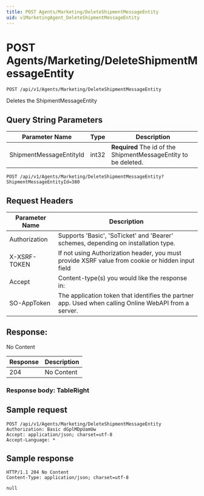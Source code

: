 ```yaml
---
title: POST Agents/Marketing/DeleteShipmentMessageEntity
uid: v1MarketingAgent_DeleteShipmentMessageEntity
---
```


# POST Agents/Marketing/DeleteShipmentMessageEntity

```http
POST /api/v1/Agents/Marketing/DeleteShipmentMessageEntity
```

Deletes the ShipmentMessageEntity







## Query String Parameters

| Parameter Name | Type |  Description |
|----------------|------|--------------|
| ShipmentMessageEntityId | int32 | **Required** The id of the ShipmentMessageEntity to be deleted. |

```http
POST /api/v1/Agents/Marketing/DeleteShipmentMessageEntity?ShipmentMessageEntityId=380
```


## Request Headers

| Parameter Name | Description |
|----------------|-------------|
| Authorization  | Supports 'Basic', 'SoTicket' and 'Bearer' schemes, depending on installation type. |
| X-XSRF-TOKEN   | If not using Authorization header, you must provide XSRF value from cookie or hidden input field |
| Accept         | Content-type(s) you would like the response in:  |
| SO-AppToken | The application token that identifies the partner app. Used when calling Online WebAPI from a server. |


## Response:

No Content

| Response | Description |
|----------------|-------------|
| 204 | No Content |

### Response body: TableRight


## Sample request

```http!
POST /api/v1/Agents/Marketing/DeleteShipmentMessageEntity
Authorization: Basic dGplMDpUamUw
Accept: application/json; charset=utf-8
Accept-Language: *
```

## Sample response

```http_
HTTP/1.1 204 No Content
Content-Type: application/json; charset=utf-8

null
```